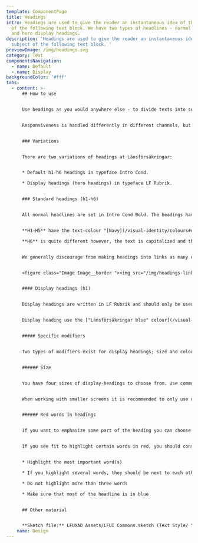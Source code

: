 ```yaml
---
template: ComponentPage
title: Headings
intro: Headings are used to give the reader an instantaneous idea of the subject
  of the following text block. We have two types of headlines - normal headings
  and hero display headings.
description: 'Headings are used to give the reader an instantaneous idea of the
  subject of the following text block. '
previewImage: /img/headings.svg
category: Text
componentsNavigation:
  - name: Default
  - name: Display
backgroundColor: '#fff'
tabs:
  - content: >-
      ## How to use


      Use headings as you would anywhere else - to divide texts into sections and explain what the user can expect of the text under the heading. Headings helps the users to quickly find what they're interested in.


      Responsiveness is handled differently in different channels, but a rule of thumb is to work with the smaller headings.


      ### Variations


      There are two variations of headings at Länsförsäkringar:


      * Default h1-h6 headings in typeface Intro Cond.

      * Display headings (hero headings) in typeface LF Rubrik.


      ### Standard headings (h1-h6)


      All normal headlines are set in Intro Cond Bold. The headings have margin spacing rules depending on their position in a section. 


      **H1-H5** have the text-colour "[Navy](/visual-identity/colours#complimentary-colours)" and only vary in size.\

      **H6** is quite different however, the text is capitalized and the text-colour is "[Grey](/visual-identity/colours#black-white-and-some-shades-of-grey)".


      We generally discourage from making headings into links as many users miss those links, but it is a rule with exceptions. For example our [card-component ](../page-content/card)features clickable headings. When headings h1-h5 are made clickable their colour change to standard link colour "[Länsförsäkringar blue](/visual-identity/colours#primary-colours)" and an underline is added on hover. An example of this can be seen below.


      <figure class="Image Image__border "><img src="/img/headings-linked.png" srcset="/img/headings-linked.png 2x" alt="Example of linked headings with and without hover state"><figcaption><div class="Image__caption"></div></figcaption></figure>


      #### Display headings (h1)


      Display headings are written in LF Rubrik and should only be used as the main headline of a page. Technically they are css-class added to the h1, meaning that the next level of heading should be h2.


      Display heading use the ["Länsförsäkringar blue" colour](/visual-identity/colours#primary-colours) (#00427a).


      ##### Specific modifiers


      Two types of modifiers exist for display headings; size and colour.


      ###### Size


      You have four sizes of display-headings to choose from. Use common sense and a fine-tuned design eye to choose which one.


      When working with smaller screens it is recommended to only use display-3 or display-4.


      ###### Red words in headings


      If you want to emphasize some part of the heading you can choose to make that part "[Länsförsäkringar red](/visual-identity/colours#primary-colours)". The interplay between a blue heading with an emphasis on certain words with red colour is prominent in our ads and analog communication, and thus should be used in brand-bearing digital communication as well. As the red colour can disrupt the flow for certain users (like those with ADHD) we use it with caution in a digital context. 


      If you see fit to highlight certain words in red, you should consider the following:


      * Highlight the most important word(s)

      * If you highlight several words, they should be next to each other

      * Do not highlight more than three words

      * Make sure that most of the headline is in blue


      ## Other material


      **Sketch file:** LFUXAD Assets/LFUI Commons.sketch (Text Style/ "Display" and "Heading")
    name: Design
---
```


